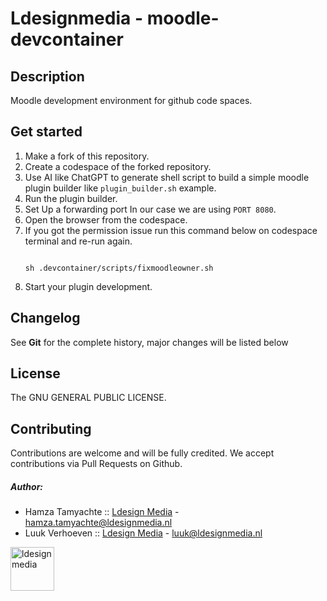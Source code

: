 # Ldesignmedia - moodle-devcontainer

Description
---------------

Moodle development environment for github code spaces.

Get started
---------------

1. Make a fork of this repository.
2. Create a codespace of the forked repository.
3. Use AI like ChatGPT to generate shell script to build a simple moodle plugin builder like `plugin_builder.sh` example.
4. Run the plugin builder.
5. Set Up a forwarding port In our case we are using `PORT 8080`.
6. Open the browser from the codespace.
7. If you got the permission issue run this command below on codespace terminal and re-run again.
    ```shell

    sh .devcontainer/scripts/fixmoodleowner.sh

    ```
8. Start your plugin development.


Changelog
---------------
See **Git** for the complete history, major changes will be listed below

## License

The GNU GENERAL PUBLIC LICENSE.

## Contributing

Contributions are welcome and will be fully credited. We accept contributions via Pull Requests on Github.

##### Author:

* Hamza Tamyachte :: [Ldesign Media](https://ldesignmedia.nl/) -  [hamza.tamyachte@ldesignmedia.nl](hamza.tamyachte@ldesignmedia.nl)
* Luuk Verhoeven :: [Ldesign Media](https://ldesignmedia.nl/) - [luuk@ldesignmedia.nl](luuk@ldesignmedia.nl)

<img src="https://ldesignmedia.nl/themes/ldesignmedia/assets/images/logo/logo.svg" alt="ldesignmedia" height="70px">
